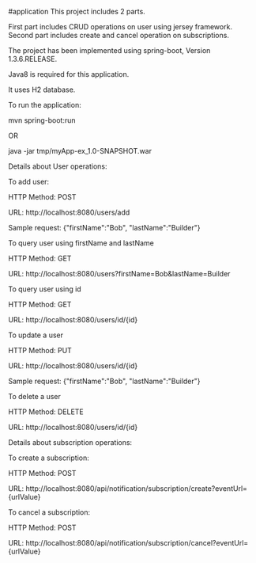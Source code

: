 #application
This project includes 2 parts.
 
First part includes CRUD operations on user using jersey framework. Second part includes create and cancel operation on subscriptions.


The project has been implemented using spring-boot, Version 1.3.6.RELEASE.
 
Java8 is required for this application.
 
It uses H2 database.

To run the application:

mvn spring-boot:run

OR

java -jar tmp/myApp-ex_1.0-SNAPSHOT.war


Details about User operations:

To add user:

HTTP Method: POST 

URL: http://localhost:8080/users/add


Sample request: {"firstName":"Bob", "lastName":"Builder"}


To query user using firstName and lastName

HTTP Method: GET

URL: http://localhost:8080/users?firstName=Bob&lastName=Builder


To query user using id

HTTP Method: GET

URL: http://localhost:8080/users/id/{id}


To update a user

HTTP Method: PUT

URL: http://localhost:8080/users/id/{id}

Sample request: {"firstName":"Bob", "lastName":"Builder"}


To delete a user

HTTP Method: DELETE

URL: http://localhost:8080/users/id/{id}



Details about subscription operations:


To create a subscription:

HTTP Method: POST 

URL: http://localhost:8080/api/notification/subscription/create?eventUrl={urlValue}


To cancel a subscription:

HTTP Method: POST 

URL: http://localhost:8080/api/notification/subscription/cancel?eventUrl={urlValue}


